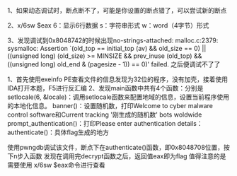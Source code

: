1、如果动态调试时，断点断不了，可能是你设置的断点错了，可以尝试新的断点

2、x/6sw $eax
6：显示6行数据
s：字符串形式
w：word（4字节）形式

3、发现调试到0x8048742的时候出现no-strings-attached: malloc.c:2379: sysmalloc: Assertion `(old_top == initial_top (av) && old_size == 0) || ((unsigned long) (old_size) >= MINSIZE && prev_inuse (old_top) && ((unsigned long) old_end & (pagesize - 1)) == 0)' failed.
之后便调试不了了


1、首先使用exeinfo PE查看文件的信息发现为32位的程序，没有加壳，接着使用IDA打开本题，F5进行反汇编
2、发现main函数中共有4个函数：分别是
  setlocale(6, &locale)：调用setlocale函数来配置地域的信息，设置当前程序使用的本地化信息。
  banner()：设置随机数，打印Welcome to cyber malware control software和Current tracking '刚生成的随机数' bots woldwide
  prompt_authentication()：打印Please enter authentication details：
  authenticate()：具体flag生成的地方

  使用pwngdb调试该文件，断点下在authenticate()函数，即0x8048708位置，按下n步入函数
  发现在调用完decrypt函数之后，返回值eax即为flag
  值得注意的是需要使用 x/6sw $eax命令进行查看

